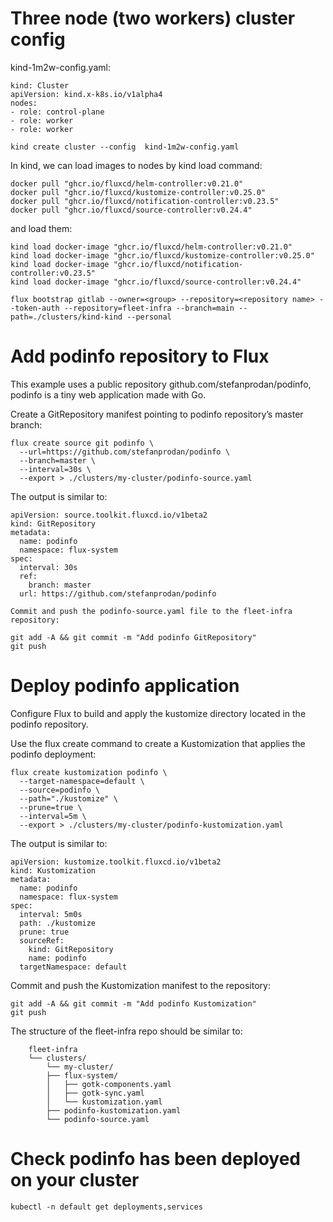 # Three node (two workers) cluster config

kind-1m2w-config.yaml:

```
kind: Cluster
apiVersion: kind.x-k8s.io/v1alpha4
nodes:
- role: control-plane
- role: worker
- role: worker
```

	kind create cluster --config  kind-1m2w-config.yaml

In kind, we can load images to nodes by kind load command: 

```
docker pull "ghcr.io/fluxcd/helm-controller:v0.21.0"
docker pull "ghcr.io/fluxcd/kustomize-controller:v0.25.0"
docker pull "ghcr.io/fluxcd/notification-controller:v0.23.5"
docker pull "ghcr.io/fluxcd/source-controller:v0.24.4"

```
and load them:

```
kind load docker-image "ghcr.io/fluxcd/helm-controller:v0.21.0"
kind load docker-image "ghcr.io/fluxcd/kustomize-controller:v0.25.0"
kind load docker-image "ghcr.io/fluxcd/notification-controller:v0.23.5"
kind load docker-image "ghcr.io/fluxcd/source-controller:v0.24.4"
```

	flux bootstrap gitlab --owner=<group> --repository=<repository name> --token-auth --repository=fleet-infra --branch=main --path=./clusters/kind-kind --personal

# Add podinfo repository to Flux

This example uses a public repository github.com/stefanprodan/podinfo, podinfo is a tiny web application made with Go.

Create a GitRepository manifest pointing to podinfo repository’s master branch:

```
flux create source git podinfo \
  --url=https://github.com/stefanprodan/podinfo \
  --branch=master \
  --interval=30s \
  --export > ./clusters/my-cluster/podinfo-source.yaml
```  
  
The output is similar to:

```
apiVersion: source.toolkit.fluxcd.io/v1beta2
kind: GitRepository
metadata:
  name: podinfo
  namespace: flux-system
spec:
  interval: 30s
  ref:
    branch: master
  url: https://github.com/stefanprodan/podinfo
```

	Commit and push the podinfo-source.yaml file to the fleet-infra repository:

```
git add -A && git commit -m "Add podinfo GitRepository"
git push
```

# Deploy podinfo application

Configure Flux to build and apply the kustomize directory located in the podinfo repository.

Use the flux create command to create a Kustomization that applies the podinfo deployment:

```
flux create kustomization podinfo \
  --target-namespace=default \
  --source=podinfo \
  --path="./kustomize" \
  --prune=true \
  --interval=5m \
  --export > ./clusters/my-cluster/podinfo-kustomization.yaml
```
  
The output is similar to:

```
apiVersion: kustomize.toolkit.fluxcd.io/v1beta2
kind: Kustomization
metadata:
  name: podinfo
  namespace: flux-system
spec:
  interval: 5m0s
  path: ./kustomize
  prune: true
  sourceRef:
    kind: GitRepository
    name: podinfo
  targetNamespace: default
```
  
Commit and push the Kustomization manifest to the repository:

```
git add -A && git commit -m "Add podinfo Kustomization"
git push
```

The structure of the fleet-infra repo should be similar to:

```
	fleet-infra
	└── clusters/
	    └── my-cluster/
		├── flux-system/                        
		│   ├── gotk-components.yaml
		│   ├── gotk-sync.yaml
		│   └── kustomization.yaml
		├── podinfo-kustomization.yaml
		└── podinfo-source.yaml
```

# Check podinfo has been deployed on your cluster

```
kubectl -n default get deployments,services
```
